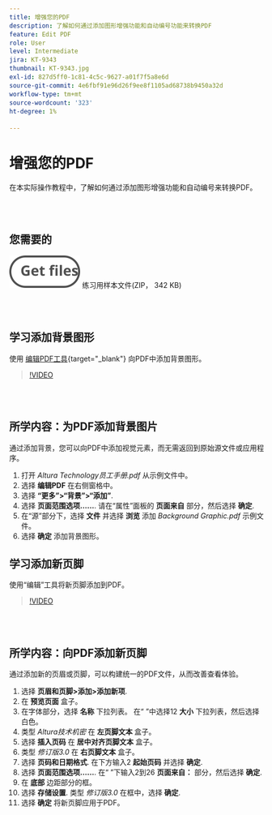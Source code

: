 ```yaml
---
title: 增强您的PDF
description: 了解如何通过添加图形增强功能和自动编号功能来转换PDF
feature: Edit PDF
role: User
level: Intermediate
jira: KT-9343
thumbnail: KT-9343.jpg
exl-id: 827d5ff0-1c81-4c5c-9627-a01f7f5a8e6d
source-git-commit: 4e6fbf91e96d26f9ee8f1105ad68738b9450a32d
workflow-type: tm+mt
source-wordcount: '323'
ht-degree: 1%

---
```


# 增强您的PDF

在本实际操作教程中，了解如何通过添加图形增强功能和自动编号来转换PDF。

<br> 

## 您需要的

[![获取文件](../assets/Getfiles.svg)](../assets/Enhance.zip)
练习用样本文件(ZIP， 342 KB)

<br> 

## 学习添加背景图形

使用 [编辑PDF工具](https://www.adobe.com/acrobat/online/pdf-editor.html){target="_blank"} 向PDF中添加背景图形。

>[!VIDEO](https://video.tv.adobe.com/v/338746?hidetitle=true)

<br> 

## 所学内容：为PDF添加背景图片

通过添加背景，您可以向PDF中添加视觉元素，而无需返回到原始源文件或应用程序。

1. 打开 *Altura Technology员工手册.pdf* 从示例文件中。
1. 选择 **编辑PDF** 在右侧窗格中。
1. 选择 **“更多”>“背景”>“添加”**.
1. 选择 **页面范围选项……**.
请在“属性”面板的 **页面来自** 部分，然后选择 **确定**.
1. 在“源”部分下，选择 **文件** 并选择 **浏览** 添加 *Background Graphic.pdf* 示例文件。
1. 选择 **确定** 添加背景图形。

## 学习添加新页脚

使用“编辑”工具将新页脚添加到PDF。

>[!VIDEO](https://video.tv.adobe.com/v/338745?hidetitle=true)

<br> 

## 所学内容：向PDF添加新页脚

通过添加新的页眉或页脚，可以构建统一的PDF文件，从而改善查看体验。

1. 选择 **页眉和页脚>添加>添加新项**.
1. 在 **预览页面** 盒子。
1. 在字体部分，选择 **名称** 下拉列表。
在“ ”中选择12 **大小** 下拉列表，然后选择白色。
1. 类型 *Altura技术机密* 在 **左页脚文本** 盒子。
1. 选择 **插入页码** 在 **居中对齐页脚文本** 盒子。
1. 类型 *修订版3.0* 在 **右页脚文本** 盒子。
1. 选择 **页码和日期格式**.
在下方输入2 **起始页码** 并选择 **确定**.
1. 选择 **页面范围选项……**.
在“ ”下输入2到26 **页面来自：** 部分，然后选择 **确定**.
1. 在 **底部** 边距部分的框。
1. 选择 **存储设置**.
类型 *修订版3.0* 在框中，选择 **确定**.
1. 选择 **确定** 将新页脚应用于PDF。
